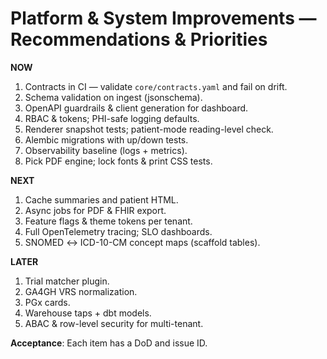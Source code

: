 # Platform & System Improvements — Recommendations & Priorities

**NOW**
1) Contracts in CI — validate `core/contracts.yaml` and fail on drift.
2) Schema validation on ingest (jsonschema).
3) OpenAPI guardrails & client generation for dashboard.
4) RBAC & tokens; PHI-safe logging defaults.
5) Renderer snapshot tests; patient-mode reading-level check.
6) Alembic migrations with up/down tests.
7) Observability baseline (logs + metrics).
8) Pick PDF engine; lock fonts & print CSS tests.

**NEXT**
1) Cache summaries and patient HTML.
2) Async jobs for PDF & FHIR export.
3) Feature flags & theme tokens per tenant.
4) Full OpenTelemetry tracing; SLO dashboards.
5) SNOMED ↔ ICD-10-CM concept maps (scaffold tables).

**LATER**
1) Trial matcher plugin.
2) GA4GH VRS normalization.
3) PGx cards.
4) Warehouse taps + dbt models.
5) ABAC & row-level security for multi-tenant.

**Acceptance**: Each item has a DoD and issue ID.

